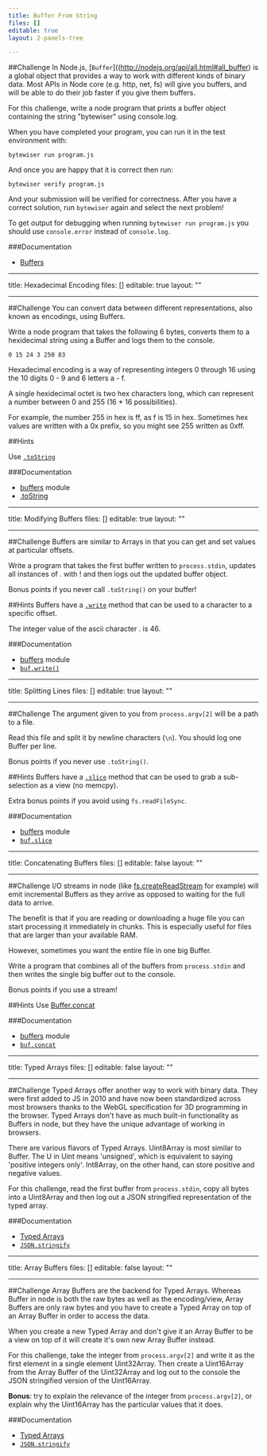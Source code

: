 ```yaml
---
title: Buffer From String
files: []
editable: true
layout: 2-panels-tree

---
```

##Challenge
In Node.js, [`Buffer`]((http://nodejs.org/api/all.html#all_buffer) is a global object that provides a way to work with different kinds of binary data. Most APIs in Node core (e.g. http, net, fs) will give you buffers, and will be able to do their job faster if you give them buffers.

For this challenge, write a node program that prints a buffer object containing the string "bytewiser" using console.log.

When you have completed your program, you can run it in the test environment with:

    bytewiser run program.js

And once you are happy that it is correct then run:

    bytewiser verify program.js

And your submission will be verified for correctness. After you have a correct solution, run `bytewiser` again and select the next problem!

To get output for debugging when running `bytewiser run program.js` you should use `console.error` instead of `console.log`.

###Documentation

- [Buffers](http://nodejs.org/api/all.html#all_buffer)

---
title: Hexadecimal Encoding
files: []
editable: true
layout: ""

---
##Challenge
You can convert data between different representations, also known as encodings, using Buffers.

Write a node program that takes the following 6 bytes, converts them to a hexidecimal string using a Buffer and logs them to the console.

    0 15 24 3 250 83

Hexadecimal encoding is a way of representing integers 0 through 16 using the 10 digits 0 - 9 and 6 letters a - f.

A single hexidecimal octet is two hex characters long, which can represent a number between 0 and 255 (16 * 16 possibilities).

For example, the number 255 in hex is ff, as f is 15 in hex. Sometimes hex values are written with a 0x prefix, so you might see 255 written as 0xff.

##Hints

Use  [`.toString`](http://nodejs.org/api/buffer.html#buffer_buf_tostring_encoding_start_end)

###Documentation
- [buffers](http://nodejs.org/api/all.html#all_buffer) module
- [.toString](http://nodejs.org/api/buffer.html#buffer_buf_tostring_encoding_start_end)
---
title: Modifying Buffers
files: []
editable: true
layout: ""

---
##Challenge
Buffers are similar to Arrays in that you can get and set values at particular offsets.

Write a program that takes the first buffer written to `process.stdin`, updates all instances of . with ! and then logs out the updated buffer object.

Bonus points if you never call `.toString()` on your buffer!

##Hints
Buffers have a [`.write`](http://nodejs.org/api/all.html#all_buf_write_string_offset_length_encoding) method that can be used to a character to a specific offset.

The integer value of the ascii character . is 46.

###Documentation
- [buffers](http://nodejs.org/api/all.html#all_buffer) module
- [`buf.write()`](http://nodejs.org/api/all.html#all_buf_write_string_offset_length_encoding)

---
title: Splitting Lines
files: []
editable: true
layout: ""

---
##Challenge
The argument given to you from `process.argv[2]` will be a path to a file.

Read this file and split it by newline characters (`\n`). You should log one Buffer per line.

Bonus points if you never use `.toString()`.

##Hints
Buffers have a [`.slice`](http://nodejs.org/api/all.html#all_buf_slice_start_end) method that can be used to grab a sub-selection as a view (no memcpy).

Extra bonus points if you avoid using `fs.readFileSync`.

###Documentation
- [buffers](http://nodejs.org/api/all.html#all_buffer) module
- [`buf.slice`](http://nodejs.org/api/all.html#all_buf_slice_start_end)

---
title: Concatenating Buffers
files: []
editable: false
layout: ""

---
##Challenge
I/O streams in node (like [fs.createReadStream](http://nodejs.org/api/fs.html#fs_fs_createreadstream_path_options) for example) will emit incremental Buffers as they arrive as opposed to waiting for the full data to arrive.

The benefit is that if you are reading or downloading a huge file you can start processing it immediately in chunks. This is especially useful for files that are larger than your available RAM.

However, sometimes you want the entire file in one big Buffer.

Write a program that combines all of the buffers from `process.stdin` and then writes the single big buffer out to the console.

Bonus points if you use a stream!

##Hints
Use [Buffer.concat](http://nodejs.org/api/buffer.html#buffer_class_method_buffer_concat_list_totallength)

###Documentation
- [buffers](http://nodejs.org/api/all.html#all_buffer) module
- [`buf.concat`](http://nodejs.org/api/buffer.html#buffer_class_method_buffer_concat_list_totallength)

---
title: Typed Arrays
files: []
editable: false
layout: ""

---
##Challenge
Typed Arrays offer another way to work with binary data. They were first added to JS in 2010 and have now been standardized across most browsers thanks to the WebGL specification for 3D programming in the browser. Typed Arrays don't have as much built-in functionality as Buffers in node, but they have the unique advantage of working in browsers.

There are various flavors of Typed Arrays. Uint8Array is most similar to Buffer. The U in Uint means 'unsigned', which is equivalent to saying 'positive integers only'. Int8Array, on the other hand, can store positive and negative values.

For this challenge, read the first buffer from `process.stdin`, copy all bytes into a Uint8Array and then log out a JSON stringified representation of the typed array.

###Documentation
- [Typed Arrays](http://developer.mozilla.org/en-US/docs/Web/JavaScript/Typed_arrays)
- [`JSON.stringify`](https://developer.mozilla.org/en-US/docs/Web/JavaScript/Reference/Global_Objects/JSON/stringify)
---
title: Array Buffers
files: []
editable: false
layout: ""

---
##Challenge
Array Buffers are the backend for Typed Arrays. Whereas Buffer in node is both the raw bytes as well as the encoding/view, Array Buffers are only raw bytes and you have to create a Typed Array on top of an Array Buffer in order to access the data.

When you create a new Typed Array and don't give it an Array Buffer to be a view on top of it will create it's own new Array Buffer instead.

For this challenge, take the integer from `process.argv[2]` and write it as the first element in a single element Uint32Array. Then create a Uint16Array from the Array Buffer of the Uint32Array and log out to the console the JSON stringified version of the Uint16Array.

**Bonus**: try to explain the relevance of the integer from `process.argv[2]`, or explain why the Uint16Array has the particular values that it does.

###Documentation
- [Typed Arrays](http://developer.mozilla.org/en-US/docs/Web/JavaScript/Typed_arrays)
- [`JSON.stringify`](https://developer.mozilla.org/en-US/docs/Web/JavaScript/Reference/Global_Objects/JSON/stringify)
